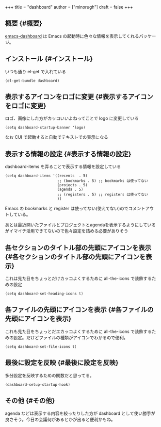 +++
title = "dashboard"
author = ["minorugh"]
draft = false
+++

## 概要 {#概要}

[emacs-dashboard](https://github.com/emacs-dashboard/emacs-dashboard) は
Emacs の起動時に色々な情報を表示してくれるパッケージ。


## インストール {#インストール}

いつも通り el-get で入れている

```emacs-lisp
(el-get-bundle dashboard)
```


## 表示するアイコンをロゴに変更 {#表示するアイコンをロゴに変更}

ロゴ、画像にした方がカッコいいよねってことで logo に変更している

```emacs-lisp
(setq dashboard-startup-banner 'logo)
```

なお CUI で起動すると自動でテキストでの表示になる


## 表示する情報の設定 {#表示する情報の設定}

dashboard-items を弄ることで表示する情報を設定している

```emacs-lisp
(setq dashboard-items '((recents  . 5)
						;; (bookmarks . 5) ;; bookmarks は使ってない
						(projects . 5)
						(agenda . 5)
						;; (registers . 5) ;; registers は使ってない
						))
```

Emacs の bookmarks と register は使ってない(使えてない)のでコメントアウトしている。

あとは最近開いたファイルとプロジェクトとagendaを表示するようにしているがイマイチ活用できてないので色々設定を詰める必要がありそう


## 各セクションのタイトル部の先頭にアイコンを表示 {#各セクションのタイトル部の先頭にアイコンを表示}

これは見た目をちょっとだけカッコよくするために all-the-icons で装飾するための設定

```emacs-lisp
(setq dashboard-set-heading-icons t)
```


## 各ファイルの先頭にアイコンを表示 {#各ファイルの先頭にアイコンを表示}

これも見た目をちょっとだエカッコよくするために all-the-icons で装飾するための設定。だけどファイルの種類がアイコンでわかるので便利。

```emacs-lisp
(setq dashboard-set-file-icons t)
```


## 最後に設定を反映 {#最後に設定を反映}

多分設定を反映するための関数だと思ってる。

```emacs-lisp
(dashboard-setup-startup-hook)
```


## その他 {#その他}

agenda などは表示する内容を絞ったりした方が dashboard として使い勝手が良さそう。今日の会議何があるとかが出ると便利かもね。

